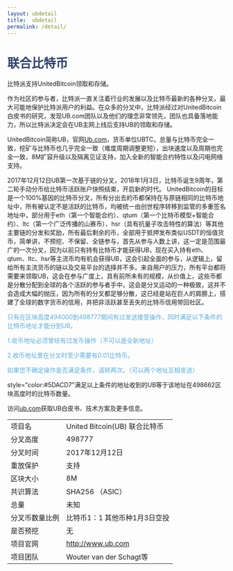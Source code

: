 ```yaml
---
layout: ubdetail
title:  ubdetail
permalink: /detail/
---
```

<h1 style="color: #2F416A">联合比特币</h1>
<p>比特派支持UnitedBitcoin领取和存储。
</p>
<p>作为社区的参与者，比特派一直关注着行业的发展以及比特币最新的各种分叉，最大可能地保护比特派用户的利益。在众多的分叉中，比特派经过对UnitedBitcoin白皮书的研究，发现UB.com团队以及他们的理念非常领先，团队也具备落地能力，所以比特派决定会在UB主网上线后支持UB的领取和存储。
</p>
<p>UnitedBitcoin简称UB，官网<a href="http://www.ub.com/" target="_blank">Ub.com</a>，货币单位UBTC，总量与比特币完全一致，挖矿与比特币也几乎完全一致（难度周期调整更短），出块速度以及周期也完全一致，8M扩容升级以及隔离见证支持，加入全新的智能合约特性以及闪电网络支持。
<p>2017年12月12日UB第一次基于链的分叉，2018年1月3日，比特币诞生9周年，第二轮手动分币给比特币活跃账户快照结束，开启新的时代。
   UnitedBitcoin的目标是一个100%基因的比特币分叉，所有分出去的币都保持在与原链相同的比特币地址中，所有被认定不是活跃的比特币，均被统一由创世程序转移到监管的多重签名地址中，部分用于eth（第一个智能合约）、qtum（第一个比特币模型+智能合约）、ltc（第一个广泛传播的山赛币）、hsr（具有抗量子攻击特性的算法）等其他主要链的分发和奖励，所有最后剩余的币，全部用于抵押发布类似USDT的恒值货币，简单讲，不预挖、不保留、全链参与，首先从参与人数上讲，这一定是范围最广的一次分叉，因为以前只有持有比特币才能获得UB，现在买入持有eth、qtum、ltc、hsr等主流币均有机会获得UB，这会引起全面的参与，从逻辑上，留给所有主流货币的链以及交易平台的选择并不多。来自用户的压力，所有平台都将需要来领取UB，这会在参与广度上，具有前所未有的规模，从价值上，这些币都是分散分配到全球的各个活跃的参与者手中，这会是分叉运动的一种极致，这并不会造成大幅的抛压，因为所有的分叉都足够分散，这已经是站在巨人的肩膀上，搭建了全球的数字货币的信用，并把非活跃甚至丢失的比特币信用带回社区。
</p>
<p style="color:#5DACD7">只有在区块高度494000到498777期间有过发送接受操作，同时满足以下条件的比特币地址才能分到UB。
</p>
<p style="color:#5DACD7">1.收币地址必须曾经有过发币操作（不可以是全新地址）
</p>
<p style="color:#5DACD7">2.收币地址里在分叉时至少需要有0.01比特币。
</p>
<p style="color:#5DACD7">如果您不确定操作是否满足条件，请转两次。（可以两个地址互相发送）
</p>
<p> style="color:#5DACD7"满足以上条件的地址收到的UB等于该地址在498662区块高度时的比特币数量。
</p>
<p>访问<a href="http://www.ub.com/" target="_blank">ub.com</a>获取UB白皮书、技术方案及更多信息。
</p>
<table class="center">
  <tbody>
    <tr>
        <td class="tablehalf">项目名</td>
        <td class="tablehalf">United Bitcoin(UB) 联合比特币</td>
    </tr>
    <tr>
        <td>分叉高度</td>
        <td>498777</td>
    </tr>
    <tr>
        <td>分叉时间</td>
        <td>2017年12月12日</td>
    </tr>
    <tr>
        <td>重放保护</td>
        <td>支持</td>
    </tr>
    <tr>
        <td>区块大小</td>
        <td>8M</td>
    </tr>
    <tr>
        <td>共识算法</td>
        <td>SHA256 （ASIC）</td>
    </tr>
    <tr>
        <td>总量</td>
        <td>未知</td>
    </tr>
    <tr>
        <td>分叉币数量比例</td>
        <td>比特币1：1
            其他币种1月3日空投</td>
    </tr>
    <tr>
        <td>是否预挖</td>
        <td>无</td>
    </tr>
    <tr>
        <td>项目官网</td>
        <td><a href="http://www.ub.com/" target="_blank">http://www.ub.com</a></td>
    </tr>
    <tr>
        <td>项目团队</td>
        <td>Wouter van der Schagt等</td>
    </tr>
  </tbody>
</table>